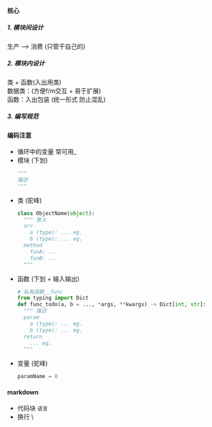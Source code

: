 #### 核心
##### 1. 模块间设计
生产 --> 消费 (只管干自己的)
##### 2. 模块内设计
类 + 函数(入出用类)\
数据类：(方便f/m交互 + 易于扩展)\
函数：入出包装 (统一形式 防止混乱)
##### 3. 编写规范

#### 编码注意
- 循环中的变量 常可用_
- 模块 (下划)
  ```python
  """ 
  描述 
  """
  ```
- 类 (驼峰)
  ```python
  class ObjectName(object): 
    """ 意义
    arr
      a (type): ... eg.
      b (type): ... eg.
    method
      funA: ...
      funB: ...
    """
  ```
- 函数 (下划 + 输入输出)
  ```python
  # 私有函数__func
  from typing import Dict
  def func_todo(a, b = ..., *args, **kwargs) -> Dict[int, str]: 
    """ 描述 
    param
      a (type): ... eg.
      b (type): ... eg.
    return
      ... eg.
    """
  ```
- 变量 (驼峰)
  ```python
  paramName = 0 
  ```
#### markdown
- 代码块 ```语言 ```
- 换行 \
